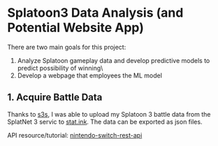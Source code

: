 # Splatoon3 Data Analysis (and Potential Website App)
There are two main goals for this project:
1. Analyze Splatoon gameplay data and develop predictive models to predict possibility of winning\
2. Develop a webpage that employees the ML model

## 1. Acquire Battle Data 
Thanks to [s3s](https://github.com/frozenpandaman/s3s), I was able to upload my Splatoon 3 battle data from the SplatNet 3 servic to [stat.ink](https://stat.ink/@umikome). The data can be exported as json files. 

API resource/tutorial: [nintendo-switch-rest-api](https://dev.to/mathewthe2/intro-to-nintendo-switch-rest-api-2cm7)
